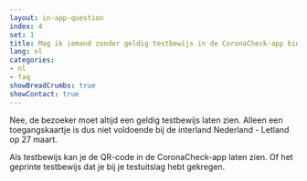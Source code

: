 ```yaml
---
layout: in-app-question
index: 4
set: 1
title: Mag ik iemand zonder geldig testbewijs in de CoronaCheck-app binnen laten? 
lang: nl
categories:
- nl
- faq
showBreadCrumbs: true
showContact: true
---
```

Nee, de bezoeker moet altijd een geldig testbewijs laten zien. Alleen een toegangskaartje is dus niet voldoende bij de interland Nederland - Letland op 27 maart.

Als testbewijs kan je de QR-code in de CoronaCheck-app laten zien. Of het geprinte testbewijs dat je bij je testuitslag hebt gekregen.
